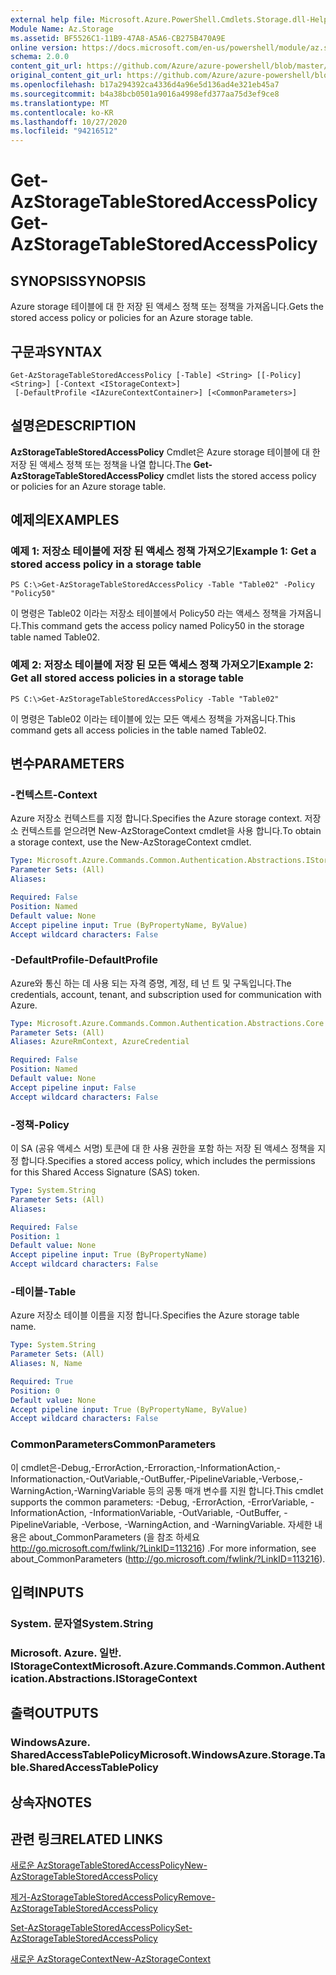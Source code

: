 ```yaml
---
external help file: Microsoft.Azure.PowerShell.Cmdlets.Storage.dll-Help.xml
Module Name: Az.Storage
ms.assetid: BF5526C1-11B9-47A8-A5A6-CB275B470A9E
online version: https://docs.microsoft.com/en-us/powershell/module/az.storage/get-azstoragetablestoredaccesspolicy
schema: 2.0.0
content_git_url: https://github.com/Azure/azure-powershell/blob/master/src/Storage/Storage.Management/help/Get-AzStorageTableStoredAccessPolicy.md
original_content_git_url: https://github.com/Azure/azure-powershell/blob/master/src/Storage/Storage.Management/help/Get-AzStorageTableStoredAccessPolicy.md
ms.openlocfilehash: b17a294392ca4336d4a96e5d136ad4e321eb45a7
ms.sourcegitcommit: b4a38bcb0501a9016a4998efd377aa75d3ef9ce8
ms.translationtype: MT
ms.contentlocale: ko-KR
ms.lasthandoff: 10/27/2020
ms.locfileid: "94216512"
---
```

# <span data-ttu-id="76275-101">Get-AzStorageTableStoredAccessPolicy</span><span class="sxs-lookup"><span data-stu-id="76275-101">Get-AzStorageTableStoredAccessPolicy</span></span>

## <span data-ttu-id="76275-102">SYNOPSIS</span><span class="sxs-lookup"><span data-stu-id="76275-102">SYNOPSIS</span></span>
<span data-ttu-id="76275-103">Azure storage 테이블에 대 한 저장 된 액세스 정책 또는 정책을 가져옵니다.</span><span class="sxs-lookup"><span data-stu-id="76275-103">Gets the stored access policy or policies for an Azure storage table.</span></span>

## <span data-ttu-id="76275-104">구문과</span><span class="sxs-lookup"><span data-stu-id="76275-104">SYNTAX</span></span>

```
Get-AzStorageTableStoredAccessPolicy [-Table] <String> [[-Policy] <String>] [-Context <IStorageContext>]
 [-DefaultProfile <IAzureContextContainer>] [<CommonParameters>]
```

## <span data-ttu-id="76275-105">설명은</span><span class="sxs-lookup"><span data-stu-id="76275-105">DESCRIPTION</span></span>
<span data-ttu-id="76275-106">**AzStorageTableStoredAccessPolicy** Cmdlet은 Azure storage 테이블에 대 한 저장 된 액세스 정책 또는 정책을 나열 합니다.</span><span class="sxs-lookup"><span data-stu-id="76275-106">The **Get-AzStorageTableStoredAccessPolicy** cmdlet lists the stored access policy or policies for an Azure storage table.</span></span>

## <span data-ttu-id="76275-107">예제의</span><span class="sxs-lookup"><span data-stu-id="76275-107">EXAMPLES</span></span>

### <span data-ttu-id="76275-108">예제 1: 저장소 테이블에 저장 된 액세스 정책 가져오기</span><span class="sxs-lookup"><span data-stu-id="76275-108">Example 1: Get a stored access policy in a storage table</span></span>
```
PS C:\>Get-AzStorageTableStoredAccessPolicy -Table "Table02" -Policy "Policy50"
```

<span data-ttu-id="76275-109">이 명령은 Table02 이라는 저장소 테이블에서 Policy50 라는 액세스 정책을 가져옵니다.</span><span class="sxs-lookup"><span data-stu-id="76275-109">This command gets the access policy named Policy50 in the storage table named Table02.</span></span>

### <span data-ttu-id="76275-110">예제 2: 저장소 테이블에 저장 된 모든 액세스 정책 가져오기</span><span class="sxs-lookup"><span data-stu-id="76275-110">Example 2: Get all stored access policies in a storage table</span></span>
```
PS C:\>Get-AzStorageTableStoredAccessPolicy -Table "Table02"
```

<span data-ttu-id="76275-111">이 명령은 Table02 이라는 테이블에 있는 모든 액세스 정책을 가져옵니다.</span><span class="sxs-lookup"><span data-stu-id="76275-111">This command gets all access policies in the table named Table02.</span></span>

## <span data-ttu-id="76275-112">변수</span><span class="sxs-lookup"><span data-stu-id="76275-112">PARAMETERS</span></span>

### <span data-ttu-id="76275-113">-컨텍스트</span><span class="sxs-lookup"><span data-stu-id="76275-113">-Context</span></span>
<span data-ttu-id="76275-114">Azure 저장소 컨텍스트를 지정 합니다.</span><span class="sxs-lookup"><span data-stu-id="76275-114">Specifies the Azure storage context.</span></span>
<span data-ttu-id="76275-115">저장소 컨텍스트를 얻으려면 New-AzStorageContext cmdlet을 사용 합니다.</span><span class="sxs-lookup"><span data-stu-id="76275-115">To obtain a storage context, use the New-AzStorageContext cmdlet.</span></span>

```yaml
Type: Microsoft.Azure.Commands.Common.Authentication.Abstractions.IStorageContext
Parameter Sets: (All)
Aliases:

Required: False
Position: Named
Default value: None
Accept pipeline input: True (ByPropertyName, ByValue)
Accept wildcard characters: False
```

### <span data-ttu-id="76275-116">-DefaultProfile</span><span class="sxs-lookup"><span data-stu-id="76275-116">-DefaultProfile</span></span>
<span data-ttu-id="76275-117">Azure와 통신 하는 데 사용 되는 자격 증명, 계정, 테 넌 트 및 구독입니다.</span><span class="sxs-lookup"><span data-stu-id="76275-117">The credentials, account, tenant, and subscription used for communication with Azure.</span></span>

```yaml
Type: Microsoft.Azure.Commands.Common.Authentication.Abstractions.Core.IAzureContextContainer
Parameter Sets: (All)
Aliases: AzureRmContext, AzureCredential

Required: False
Position: Named
Default value: None
Accept pipeline input: False
Accept wildcard characters: False
```

### <span data-ttu-id="76275-118">-정책</span><span class="sxs-lookup"><span data-stu-id="76275-118">-Policy</span></span>
<span data-ttu-id="76275-119">이 SA (공유 액세스 서명) 토큰에 대 한 사용 권한을 포함 하는 저장 된 액세스 정책을 지정 합니다.</span><span class="sxs-lookup"><span data-stu-id="76275-119">Specifies a stored access policy, which includes the permissions for this Shared Access Signature (SAS) token.</span></span>

```yaml
Type: System.String
Parameter Sets: (All)
Aliases:

Required: False
Position: 1
Default value: None
Accept pipeline input: True (ByPropertyName)
Accept wildcard characters: False
```

### <span data-ttu-id="76275-120">-테이블</span><span class="sxs-lookup"><span data-stu-id="76275-120">-Table</span></span>
<span data-ttu-id="76275-121">Azure 저장소 테이블 이름을 지정 합니다.</span><span class="sxs-lookup"><span data-stu-id="76275-121">Specifies the Azure storage table name.</span></span>

```yaml
Type: System.String
Parameter Sets: (All)
Aliases: N, Name

Required: True
Position: 0
Default value: None
Accept pipeline input: True (ByPropertyName, ByValue)
Accept wildcard characters: False
```

### <span data-ttu-id="76275-122">CommonParameters</span><span class="sxs-lookup"><span data-stu-id="76275-122">CommonParameters</span></span>
<span data-ttu-id="76275-123">이 cmdlet은-Debug,-ErrorAction,-Erroraction,-InformationAction,-Informationaction,-OutVariable,-OutBuffer,-PipelineVariable,-Verbose,-WarningAction,-WarningVariable 등의 공통 매개 변수를 지원 합니다.</span><span class="sxs-lookup"><span data-stu-id="76275-123">This cmdlet supports the common parameters: -Debug, -ErrorAction, -ErrorVariable, -InformationAction, -InformationVariable, -OutVariable, -OutBuffer, -PipelineVariable, -Verbose, -WarningAction, and -WarningVariable.</span></span> <span data-ttu-id="76275-124">자세한 내용은 about_CommonParameters (을 참조 하세요 http://go.microsoft.com/fwlink/?LinkID=113216) .</span><span class="sxs-lookup"><span data-stu-id="76275-124">For more information, see about_CommonParameters (http://go.microsoft.com/fwlink/?LinkID=113216).</span></span>

## <span data-ttu-id="76275-125">입력</span><span class="sxs-lookup"><span data-stu-id="76275-125">INPUTS</span></span>

### <span data-ttu-id="76275-126">System. 문자열</span><span class="sxs-lookup"><span data-stu-id="76275-126">System.String</span></span>

### <span data-ttu-id="76275-127">Microsoft. Azure. 일반. IStorageContext</span><span class="sxs-lookup"><span data-stu-id="76275-127">Microsoft.Azure.Commands.Common.Authentication.Abstractions.IStorageContext</span></span>

## <span data-ttu-id="76275-128">출력</span><span class="sxs-lookup"><span data-stu-id="76275-128">OUTPUTS</span></span>

### <span data-ttu-id="76275-129">WindowsAzure. SharedAccessTablePolicy</span><span class="sxs-lookup"><span data-stu-id="76275-129">Microsoft.WindowsAzure.Storage.Table.SharedAccessTablePolicy</span></span>

## <span data-ttu-id="76275-130">상속자</span><span class="sxs-lookup"><span data-stu-id="76275-130">NOTES</span></span>

## <span data-ttu-id="76275-131">관련 링크</span><span class="sxs-lookup"><span data-stu-id="76275-131">RELATED LINKS</span></span>

[<span data-ttu-id="76275-132">새로운 AzStorageTableStoredAccessPolicy</span><span class="sxs-lookup"><span data-stu-id="76275-132">New-AzStorageTableStoredAccessPolicy</span></span>](./New-AzStorageTableStoredAccessPolicy.md)

[<span data-ttu-id="76275-133">제거-AzStorageTableStoredAccessPolicy</span><span class="sxs-lookup"><span data-stu-id="76275-133">Remove-AzStorageTableStoredAccessPolicy</span></span>](./Remove-AzStorageTableStoredAccessPolicy.md)

[<span data-ttu-id="76275-134">Set-AzStorageTableStoredAccessPolicy</span><span class="sxs-lookup"><span data-stu-id="76275-134">Set-AzStorageTableStoredAccessPolicy</span></span>](./Set-AzStorageTableStoredAccessPolicy.md)

[<span data-ttu-id="76275-135">새로운 AzStorageContext</span><span class="sxs-lookup"><span data-stu-id="76275-135">New-AzStorageContext</span></span>](./New-AzStorageContext.md)


